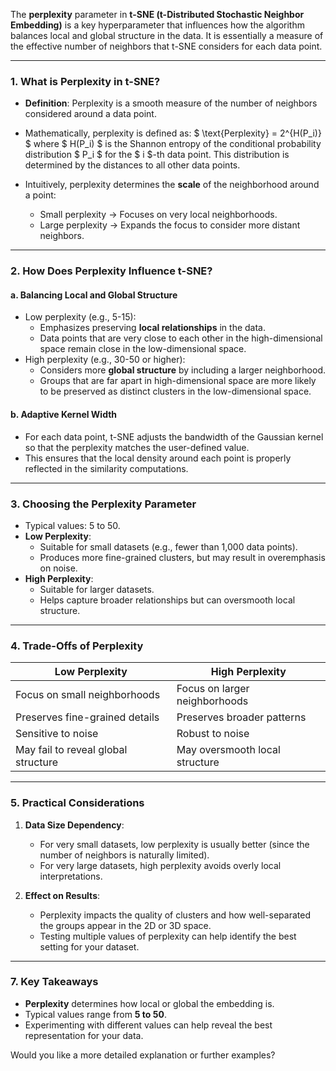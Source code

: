 The **perplexity** parameter in **t-SNE (t-Distributed Stochastic Neighbor Embedding)** is a key hyperparameter that influences how the algorithm balances local and global structure in the data. It is essentially a measure of the effective number of neighbors that t-SNE considers for each data point.

---

### **1. What is Perplexity in t-SNE?**

- **Definition**: Perplexity is a smooth measure of the number of neighbors considered around a data point.
- Mathematically, perplexity is defined as:
  $
  \text{Perplexity} = 2^{H(P_i)}
  $
  where $ H(P_i) $ is the Shannon entropy of the conditional probability distribution $ P_i $ for the $ i $-th data point. This distribution is determined by the distances to all other data points.

- Intuitively, perplexity determines the **scale** of the neighborhood around a point:
  - Small perplexity → Focuses on very local neighborhoods.
  - Large perplexity → Expands the focus to consider more distant neighbors.

---

### **2. How Does Perplexity Influence t-SNE?**

#### a. **Balancing Local and Global Structure**
- Low perplexity (e.g., 5-15):
  - Emphasizes preserving **local relationships** in the data.
  - Data points that are very close to each other in the high-dimensional space remain close in the low-dimensional space.
- High perplexity (e.g., 30-50 or higher):
  - Considers more **global structure** by including a larger neighborhood.
  - Groups that are far apart in high-dimensional space are more likely to be preserved as distinct clusters in the low-dimensional space.

#### b. **Adaptive Kernel Width**
- For each data point, t-SNE adjusts the bandwidth of the Gaussian kernel so that the perplexity matches the user-defined value.
- This ensures that the local density around each point is properly reflected in the similarity computations.

---

### **3. Choosing the Perplexity Parameter**

- Typical values: 5 to 50.
- **Low Perplexity**:
  - Suitable for small datasets (e.g., fewer than 1,000 data points).
  - Produces more fine-grained clusters, but may result in overemphasis on noise.
- **High Perplexity**:
  - Suitable for larger datasets.
  - Helps capture broader relationships but can oversmooth local structure.

---

### **4. Trade-Offs of Perplexity**

| **Low Perplexity**              | **High Perplexity**                |
|---------------------------------|-----------------------------------|
| Focus on small neighborhoods    | Focus on larger neighborhoods     |
| Preserves fine-grained details  | Preserves broader patterns        |
| Sensitive to noise              | Robust to noise                   |
| May fail to reveal global structure | May oversmooth local structure |

---

### **5. Practical Considerations**

1. **Data Size Dependency**:
   - For very small datasets, low perplexity is usually better (since the number of neighbors is naturally limited).
   - For very large datasets, high perplexity avoids overly local interpretations.

2. **Effect on Results**:
   - Perplexity impacts the quality of clusters and how well-separated the groups appear in the 2D or 3D space.
   - Testing multiple values of perplexity can help identify the best setting for your dataset.

---


### **7. Key Takeaways**

- **Perplexity** determines how local or global the embedding is.
- Typical values range from **5 to 50**.
- Experimenting with different values can help reveal the best representation for your data.

Would you like a more detailed explanation or further examples?